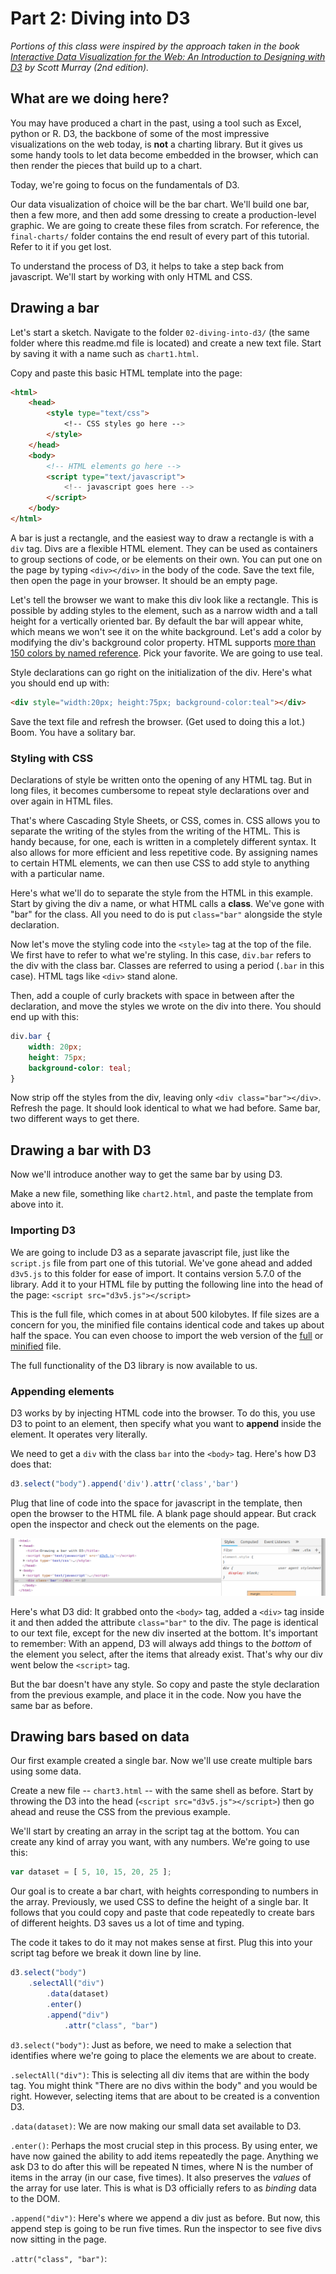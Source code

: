# Part 2: Diving into D3

*Portions of this class were inspired by the approach taken in the book [Interactive Data Visualization for the Web: An Introduction to Designing with D3](https://alignedleft.com/work/d3-book-2e) by Scott Murray (2nd edition).*

## What are we doing here?

You may have produced a chart in the past, using a tool such as Excel, python or R. D3, the backbone of some of the most impressive visualizations on the web today, is **not** a charting library. But it gives us some handy tools to let data become embedded in the browser, which can then render the pieces that build up to a chart.

Today, we're going to focus on the fundamentals of D3.

Our data visualization of choice will be the bar chart. We'll build one bar, then a few more, and then add some dressing to create a production-level graphic. We are going to create these files from scratch. For reference, the `final-charts/` folder contains the end result of every part of this tutorial. Refer to it if you get lost.

To understand the process of D3, it helps to take a step back from javascript. We'll start by working with only HTML and CSS.

## Drawing a bar

Let's start a sketch. Navigate to the folder `02-diving-into-d3/` (the same folder where this readme.md file is located) and create a new text file. Start by saving it with a name such as `chart1.html`.

Copy and paste this basic HTML template into the page:

```html
<html>
    <head>
        <style type="text/css">
            <!-- CSS styles go here -->
        </style>
    </head>
    <body>
        <!-- HTML elements go here -->
        <script type="text/javascript">
            <!-- javascript goes here -->
        </script>
    </body>
</html>
```

A bar is just a rectangle, and the easiest way to draw a rectangle is with a `div` tag. Divs are a flexible HTML element. They can be used as containers to group sections of code, or be elements on their own. You can put one on the page by typing `<div></div>` in the body of the code. Save the text file, then open the page in your browser. It should be an empty page.

Let's tell the browser we want to make this div look like a rectangle. This is possible by adding styles to the element, such as a narrow width and a tall height for a vertically oriented bar. By default the bar will appear white, which means we won't see it on the white background. Let's add a color by modifying the div's background color property. HTML supports [more than 150 colors by named reference](https://htmlcolorcodes.com/color-names/). Pick your favorite. We are going to use teal.

Style declarations can go right on the initialization of the div. Here's what you should end up with:

```html
<div style="width:20px; height:75px; background-color:teal"></div>
```

Save the text file and refresh the browser. (Get used to doing this a lot.) Boom. You have a solitary bar.

### Styling with CSS

Declarations of style be written onto the opening of any HTML tag. But in long files, it becomes cumbersome to repeat style declarations over and over again in HTML files.

That's where Cascading Style Sheets, or CSS, comes in. CSS allows you to separate the writing of the styles from the writing of the HTML. This is handy because, for one, each is written in a completely different syntax. It also allows for more efficient and less repetitive code. By assigning names to certain HTML elements, we can then use CSS to add style to anything with a particular name.

Here's what we'll do to separate the style from the HTML in this example. Start by giving the div a name, or what HTML calls a **class**. We've gone with "bar" for the class. All you need to do is put `class="bar"` alongside the style declaration.

Now let's move the styling code into the `<style>` tag at the top of the file. We first have to refer to what we're styling. In this case, `div.bar` refers to the div with the class bar. Classes are referred to using a period (`.bar` in this case). HTML tags like `<div>` stand alone.

Then, add a couple of curly brackets with space in between after the declaration, and move the styles we wrote on the div into there. You should end up with this:

```css
div.bar {
    width: 20px;
    height: 75px;
    background-color: teal;
}
```

Now strip off the styles from the div, leaving only `<div class="bar"></div>`. Refresh the page. It should look identical to what we had before. Same bar, two different ways to get there.

## Drawing a bar with D3

Now we'll introduce another way to get the same bar by using D3.

Make a new file, something like `chart2.html`, and paste the template from above into it.

### Importing D3

We are going to include D3 as a separate javascript file, just like the `script.js` file from part one of this tutorial. We've gone ahead and added `d3v5.js` to this folder for ease of import. It contains version 5.7.0 of the library. Add it to your HTML file by putting the following line into the head of the page: `<script src="d3v5.js"></script>`

This is the full file, which comes in at about 500 kilobytes. If file sizes are a concern for you, the minified file contains identical code and takes up about half the space. You can even choose to import the web version of the [full](https://d3js.org/d3.v5.js) or [minified](https://d3js.org/d3.v5.min.js) file.

The full functionality of the D3 library is now available to us.

### Appending elements

D3 works by by injecting HTML code into the browser. To do this, you use D3 to point to an element, then specify what you want to **append** inside the element. It operates very literally.

We need to get a `div` with the class `bar` into the `<body>` tag. Here's how D3 does that:

```javascript
d3.select("body").append('div').attr('class','bar')
```

Plug that line of code into the space for javascript in the template, then open the browser to the HTML file. A blank page should appear. But crack open the inspector and check out the elements on the page.

![Inspector](mdfiles/inspector.png)

Here's what D3 did: It grabbed onto the `<body>` tag, added a `<div>` tag inside it and then added the attribute `class="bar"` to the div. The page is identical to our text file, except for the new div inserted at the bottom. It's important to remember: With an append, D3 will always add things to the *bottom* of the element you select, after the items that already exist. That's why our div went below the `<script>` tag.

But the bar doesn't have any style. So copy and paste the style declaration from the previous example, and place it in the code. Now you have the same bar as before.

## Drawing bars based on data

Our first example created a single bar. Now we'll use create multiple bars using some data.

Create a new file -- `chart3.html` -- with the same shell as before. Start by throwing the D3 into the head (`<script src="d3v5.js"></script>`) then go ahead and reuse the CSS from the previous example.

We'll start by creating an array in the script tag at the bottom. You can create any kind of array you want, with any numbers. We're going to use this:

```javascript
var dataset = [ 5, 10, 15, 20, 25 ];
```

Our goal is to create a bar chart, with heights corresponding to numbers in the array. Previously, we used CSS to define the height of a single bar. It follows that you could copy and paste that code repeatedly to create bars of different heights. D3 saves us a lot of time and typing.

The code it takes to do it may not makes sense at first. Plug this into your script tag before we break it down line by line.

```javascript
d3.select("body")
    .selectAll("div")
        .data(dataset)
        .enter()
        .append("div")
            .attr("class", "bar")
```

`d3.select("body")`: Just as before, we need to make a selection that identifies where we're going to place the elements we are about to create.

`.selectAll("div")`: This is selecting all div items that are within the body tag. You might think "There are no divs within the body" and you would be right. However, selecting items that are about to be created is a convention D3.

`.data(dataset)`: We are now making our small data set available to D3.

`.enter()`: Perhaps the most crucial step in this process. By using enter, we have now gained the ability to add items repeatedly the page. Anything we ask D3 to do after this will be repeated N times, where N is the number of items in the array (in our case, five times). It also preserves the *values* of the array for use later. This is what is D3 officially refers to as *binding* data to the DOM.

`.append("div")`: Here's where we append a div just as before. But now, this append step is going to be run five times. Run the inspector to see five divs now sitting in the page.

`.attr("class", "bar")`: 













